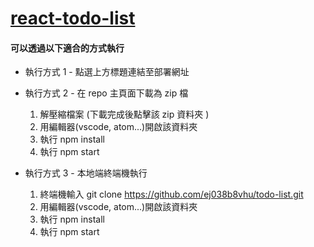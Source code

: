 # [react-todo-list](https://mui-todo-list.netlify.app/)

#### 可以透過以下適合的方式執行

- 執行方式 1 - 點選上方標題連結至部署網址

- 執行方式 2 - 在 repo 主頁面下載為 zip 檔
  1. 解壓縮檔案 (下載完成後點擊該 zip 資料夾 )
  2. 用編輯器(vscode, atom...)開啟該資料夾
  3. 執行 npm install
  4. 執行 npm start
  
- 執行方式 3 - 本地端終端機執行
  1. 終端機輸入 git clone https://github.com/ej038b8vhu/todo-list.git
  2. 用編輯器(vscode, atom...)開啟該資料夾
  3. 執行 npm install
  4. 執行 npm start
  
